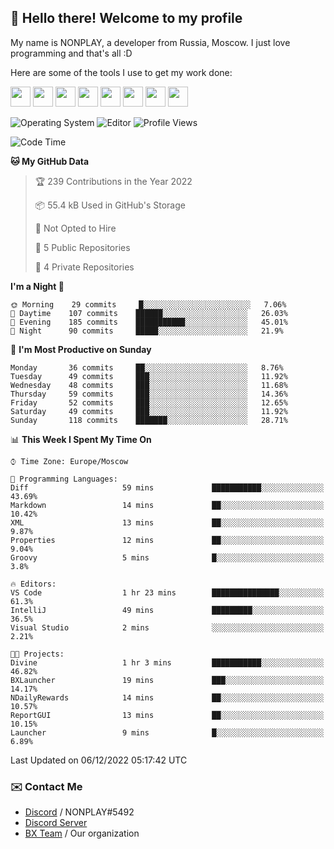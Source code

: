 ## :wave: Hello there! Welcome to my profile

My name is NONPLAY, a developer from Russia, Moscow. I just love programming and that's all :D

Here are some of the tools I use to get my work done:

<kbd><img height="32" src="https://img.icons8.com/color/2x/visual-studio-code-2019.png"></kbd>
<kbd><img height="32" src="https://img.icons8.com/color/2x/linux.png"></kbd>
<kbd><img height="32" src="https://img.icons8.com/fluent/2x/console.png"></kbd>
<kbd><img height="32" src="https://img.icons8.com/color/2x/open-source.png"></kbd>
<kbd><img height="32" src="https://img.icons8.com/color/2x/git.png"></kbd>
<kbd><img height="32" src="https://img.icons8.com/color/2x/nginx.png"></kbd>
<a href="?#gh-light-mode-only"><kbd><img height="32" src="https://img.icons8.com/metro/2x/mysql.png"></kbd></a>
<a href="?#gh-dark-mode-only"><kbd><img height="32" src="https://img.icons8.com/FFFFFF/metro/2x/mysql.png"></kbd></a>

![Operating System](https://img.shields.io/badge/OS-Windows%2010%20Pro-informational?style=for-the-badge&logo=Windows&logoColor=white&color=007ec6)
![Editor](https://img.shields.io/badge/Editor-VS%20Code-informational?style=for-the-badge&logo=Visual%20Studio%20Code&logoColor=white&color=007ec6)
![Profile Views](https://komarev.com/ghpvc/?username=NONPLAYT&color=blue&style=for-the-badge)

<!--START_SECTION:waka-->
![Code Time](http://img.shields.io/badge/Code%20Time-13%20hrs%2031%20mins-blue)

**🐱 My GitHub Data** 

> 🏆 239 Contributions in the Year 2022
 > 
> 📦 55.4 kB Used in GitHub's Storage 
 > 
> 🚫 Not Opted to Hire
 > 
> 📜 5 Public Repositories 
 > 
> 🔑 4 Private Repositories  
 > 
**I'm a Night 🦉** 

```text
🌞 Morning    29 commits     █░░░░░░░░░░░░░░░░░░░░░░░░   7.06% 
🌆 Daytime    107 commits    ██████░░░░░░░░░░░░░░░░░░░   26.03% 
🌃 Evening    185 commits    ███████████░░░░░░░░░░░░░░   45.01% 
🌙 Night      90 commits     █████░░░░░░░░░░░░░░░░░░░░   21.9%

```
📅 **I'm Most Productive on Sunday** 

```text
Monday       36 commits     ██░░░░░░░░░░░░░░░░░░░░░░░   8.76% 
Tuesday      49 commits     ███░░░░░░░░░░░░░░░░░░░░░░   11.92% 
Wednesday    48 commits     ███░░░░░░░░░░░░░░░░░░░░░░   11.68% 
Thursday     59 commits     ███░░░░░░░░░░░░░░░░░░░░░░   14.36% 
Friday       52 commits     ███░░░░░░░░░░░░░░░░░░░░░░   12.65% 
Saturday     49 commits     ███░░░░░░░░░░░░░░░░░░░░░░   11.92% 
Sunday       118 commits    ███████░░░░░░░░░░░░░░░░░░   28.71%

```


📊 **This Week I Spent My Time On** 

```text
⌚︎ Time Zone: Europe/Moscow

💬 Programming Languages: 
Diff                     59 mins             ███████████░░░░░░░░░░░░░░   43.69% 
Markdown                 14 mins             ██░░░░░░░░░░░░░░░░░░░░░░░   10.42% 
XML                      13 mins             ██░░░░░░░░░░░░░░░░░░░░░░░   9.87% 
Properties               12 mins             ██░░░░░░░░░░░░░░░░░░░░░░░   9.04% 
Groovy                   5 mins              █░░░░░░░░░░░░░░░░░░░░░░░░   3.8%

🔥 Editors: 
VS Code                  1 hr 23 mins        ███████████████░░░░░░░░░░   61.3% 
IntelliJ                 49 mins             █████████░░░░░░░░░░░░░░░░   36.5% 
Visual Studio            2 mins              ░░░░░░░░░░░░░░░░░░░░░░░░░   2.21%

🐱‍💻 Projects: 
Divine                   1 hr 3 mins         ███████████░░░░░░░░░░░░░░   46.82% 
BXLauncher               19 mins             ███░░░░░░░░░░░░░░░░░░░░░░   14.17% 
NDailyRewards            14 mins             ██░░░░░░░░░░░░░░░░░░░░░░░   10.57% 
ReportGUI                13 mins             ██░░░░░░░░░░░░░░░░░░░░░░░   10.15% 
Launcher                 9 mins              █░░░░░░░░░░░░░░░░░░░░░░░░   6.89%

```


 Last Updated on 06/12/2022 05:17:42 UTC
<!--END_SECTION:waka-->

### ✉️ Contact Me

- [Discord](https://discord.com/users/597087584090587177) / NONPLAY#5492
- [Discord Server](https://discord.gg/p7cxhw7E2M)
- [BX Team](https://github.com/BX-Team) / Our organization
